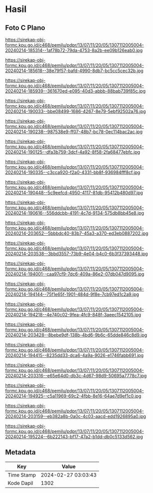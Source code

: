 # Hasil

## Foto C Plano

https://sirekap-obj-formc.kpu.go.id/c468/pemilu/pdpr/13/07/11/20/05/1307112005004-20240214-185314--1af78b72-79da-4753-8a2b-ee09b126eab0.jpg

https://sirekap-obj-formc.kpu.go.id/c468/pemilu/pdpr/13/07/11/20/05/1307112005004-20240214-185618--38e79f57-bafd-4990-8db7-bc5cc5cec32b.jpg

https://sirekap-obj-formc.kpu.go.id/c468/pemilu/pdpr/13/07/11/20/05/1307112005004-20240214-185939--361670ed-e095-40d3-abbb-88bab739f85c.jpg

https://sirekap-obj-formc.kpu.go.id/c468/pemilu/pdpr/13/07/11/20/05/1307112005004-20240214-190033--bbe08499-1686-4267-8e79-5ebf92502a76.jpg

https://sirekap-obj-formc.kpu.go.id/c468/pemilu/pdpr/13/07/11/20/05/1307112005004-20240214-190238--987538e9-ff07-48b7-bc78-0ec114bac2ac.jpg

https://sirekap-obj-formc.kpu.go.id/c468/pemilu/pdpr/13/07/11/20/05/1307112005004-20240214-190125--dfa3b759-3dcf-4a92-8f58-2fa68477ebfc.jpg

https://sirekap-obj-formc.kpu.go.id/c468/pemilu/pdpr/13/07/11/20/05/1307112005004-20240214-190335--c3cca920-f2a0-4331-bb8f-936984fff8cf.jpg

https://sirekap-obj-formc.kpu.go.id/c468/pemilu/pdpr/13/07/11/20/05/1307112005004-20240214-190448--5c9eefcd-4950-4117-81db-95412b480d97.jpg

https://sirekap-obj-formc.kpu.go.id/c468/pemilu/pdpr/13/07/11/20/05/1307112005004-20240214-190616--556ddcbb-4191-4c7d-9134-575db8bb45e8.jpg

https://sirekap-obj-formc.kpu.go.id/c468/pemilu/pdpr/13/07/11/20/05/1307112005004-20240214-203652--5bbbdc40-83b7-45a3-a370-ed3eb0887202.jpg

https://sirekap-obj-formc.kpu.go.id/c468/pemilu/pdpr/13/07/11/20/05/1307112005004-20240214-203538--3bbd3557-73b9-4e04-b4c0-6b3f37393448.jpg

https://sirekap-obj-formc.kpu.go.id/c468/pemilu/pdpr/13/07/11/20/05/1307112005004-20240214-194001--caa97cf9-7dc6-409a-86e2-07db047d9095.jpg

https://sirekap-obj-formc.kpu.go.id/c468/pemilu/pdpr/13/07/11/20/05/1307112005004-20240214-194144--75f1e65f-1901-484d-9f8e-7cb97ed1c2a9.jpg

https://sirekap-obj-formc.kpu.go.id/c468/pemilu/pdpr/13/07/11/20/05/1307112005004-20240214-194218--4e740c02-9fea-4fc9-848f-3aeec1542105.jpg

https://sirekap-obj-formc.kpu.go.id/c468/pemilu/pdpr/13/07/11/20/05/1307112005004-20240214-203428--8bebe9df-138b-4bd6-9b6c-65dde846c8d9.jpg

https://sirekap-obj-formc.kpu.go.id/c468/pemilu/pdpr/13/07/11/20/05/1307112005004-20240214-194415--8235dd33-dca6-4a9a-9026-e1746fabb691.jpg

https://sirekap-obj-formc.kpu.go.id/c468/pemilu/pdpr/13/07/11/20/05/1307112005004-20240214-203316--e65e64d0-db3c-4d67-98d9-50695a7778c7.jpg

https://sirekap-obj-formc.kpu.go.id/c468/pemilu/pdpr/13/07/11/20/05/1307112005004-20240214-194925--c5a11969-69c2-4fbb-8e16-64ae7d9ef1c0.jpg

https://sirekap-obj-formc.kpu.go.id/c468/pemilu/pdpr/13/07/11/20/05/1307112005004-20240214-203159--eb382a8b-0a0c-4c03-aacd-edd1926895a0.jpg

https://sirekap-obj-formc.kpu.go.id/c468/pemilu/pdpr/13/07/11/20/05/1307112005004-20240214-195224--6b222143-bf17-47a2-b1dd-db0c5133d562.jpg


## Metadata

| Key        | Value               |
| ---------- | ------------------- |
| Time Stamp | 2024-02-27 03:03:43 |
| Kode Dapil | 1302                |



